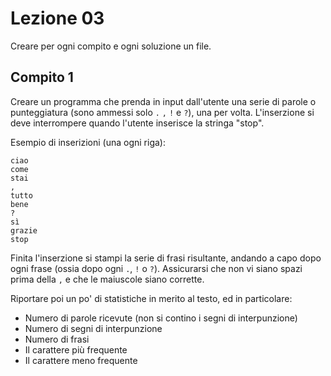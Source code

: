 # Lezione 03
Creare per ogni compito e ogni soluzione un file.

## Compito 1
Creare un programma che prenda in input dall'utente una serie di parole o punteggiatura (sono ammessi solo `.` `,` `!` e `?`), una per volta. L'inserzione si deve interrompere quando l'utente inserisce la stringa "stop".

Esempio di inserizioni (una ogni riga):
```
ciao
come
stai
,
tutto
bene
?
sì 
grazie
stop
```

Finita l'inserzione si stampi la serie di frasi risultante, andando a capo dopo ogni frase (ossia dopo ogni `.`, `!` o `?`). Assicurarsi che non vi siano spazi prima della `,` e che le maiuscole siano corrette. 

Riportare poi un po' di statistiche in merito al testo, ed in particolare: 
- Numero di parole ricevute (non si contino i segni di interpunzione)
- Numero di segni di interpunzione
- Numero di frasi 
- Il carattere più frequente
- Il carattere meno frequente
